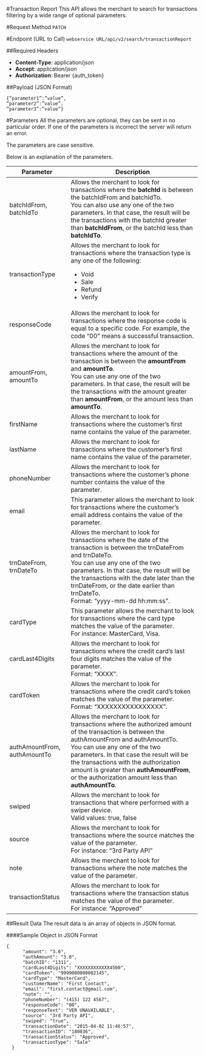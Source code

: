 #Transaction Report
This API allows the merchant to search for transactions filtering by a wide range of optional parameters.

#Request Method
`PATCH`

#Endpoint (URL to Call)
`webservice URL/api/v2/search/transactionReport`

##Required Headers
* **Content-Type**: application/json
* **Accept**: application/json
* **Authorization**: Bearer {auth_token}

##Payload (JSON Format)
```
{“parameter1”:”value”,
“parameter2”:”value”,
“parameter3”:”value”}
```


#Parameters
All the parameters are optional, they can be sent in no particular order. If one of the parameters is incorrect the server will return an error.

The parameters are case sensitive.

Below is an explanation of the parameters.

Parameter | Description
--- | -----
batchIdFrom, batchIdTo | Allows the merchant to look for transactions where the **batchId** is between the batchIdFrom and batchIdTo. <br>You can also use any one of the two parameters. In that case, the result will be the transactions with the batchId greater than **batchIdFrom**, or the batchId less than **batchIdTo**.
transactionType | Allows the merchant to look for transactions where the transaction type is any one of the following:<ul><li>Void</li><li>Sale</li><li>Refund</li><li>Verify</li></ul>
responseCode | Allows the merchant to look for transactions where the response code is equal to a specific code. For example, the code “00” means a successful transaction.
amountFrom, amountTo | Allows the merchant to look for transactions where the amount of the transaction is between the **amountFrom** and **amountTo**. <br>You can use any one of the two parameters. In that case, the result will be the transactions with the amount greater than **amountFrom**, or the amount less than **amountTo**.
firstName | Allows the merchant to look for transactions where the customer’s first name contains the value of the parameter.
lastName | Allows the merchant to look for transactions where the customer’s first name contains the value of the parameter.
phoneNumber | Allows the merchant to look for transactions where the customer’s phone number contains the value of the parameter.
email | This parameter allows the merchant to look for transactions where the customer’s email address contains the value of the parameter.
trnDateFrom, trnDateTo | Allows the merchant to look for transactions where the date of the transaction is between the trnDateFrom and trnDateTo. <br>You can use any one of the two parameters. In that case, the result will be the transactions with the date later than the trnDateFrom, or the date earlier than trnDateTo.<br>Format: “yyyy-mm-dd hh:mm:ss”.
cardType | This parameter allows the merchant to look for transactions where the card type matches the value of the parameter. <br>For instance: MasterCard, Visa.
cardLast4Digits | Allows the merchant to look for transactions where the credit card’s last four digits matches the value of the parameter. <br>Format: “XXXX”.
cardToken | Allows the merchant to look for transactions where the credit card’s token matches the value of the parameter. <br>Format: “XXXXXXXXXXXXXXXX”.
authAmountFrom, authAmountTo | Allows the merchant to look for transactions where the authorized amount of the transaction is between the authAmountFrom and authAmountTo. <br>You can use any one of the two parameters. In that case the result will be the transactions with the authorization amount is greater than **authAmountFrom**, or the authorization amount less than **authAmountTo**.
swiped | Allows the merchant to look for transactions that where performed with a swiper device. <br>Valid values: true, false
source | Allows the merchant to look for transactions where the source matches the value of the parameter. <br>For instance: “3rd Party API”
note | Allows the merchant to look for transactions where the note matches the value of the parameter.
transactionStatus | Allows the merchant to look for transactions where the transaction status matches the value of the parameter. <br>For instance: “Approved”

##Result Data
The result data is an array of objects in JSON format.

####Sample Object in JSON Format
```
{
      "amount": "3.0",
      "authAmount": "3.0",
      "batchID": "1311",
      "cardLast4Digits": "XXXXXXXXXXXX4500",
      "cardToken": "9999000000002145",
      "cardType": "MasterCard",
      "customerName": "First Contact",
      "email": "first.contact@gmail.com",
      "note": "",
      "phoneNumber": "(415) 122 4567",
      "responseCode": "00",
      "responseText": "VER UNAVAILABLE",
      "source": "3rd Party API",
      "swiped": "true",
      "transactionDate": "2015-04-02 11:46:57",
      "transactionID": "180836",
      "transactionStatus": "Approved",
      "transactionType": "Sale"
  }
```
